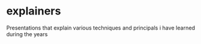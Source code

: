 # explainers
Presentations that explain various techniques and principals i have learned during the years 
